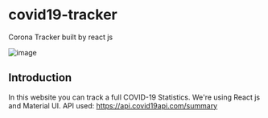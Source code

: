 # covid19-tracker
Corona Tracker built by react js

![image](https://user-images.githubusercontent.com/19249620/205326976-161ae1f4-01a6-4bff-9bfc-f16d6e414e97.png)



## Introduction
In this website you can track a full COVID-19 Statistics. We're using React js and Material UI. 
API used: https://api.covid19api.com/summary
